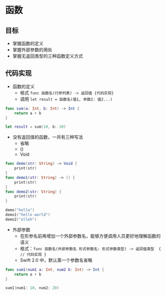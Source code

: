 # 函数

## 目标

* 掌握函数的定义
* 掌握外部参数的用处
* 掌握无返回类型的三种函数定义方式

## 代码实现

* 函数的定义
    * 格式 `func 函数名(行参列表) -> 返回值 {代码实现}`
    * 调用 `let result = 函数名(值1, 参数2: 值2...)`

```swift
func sum(a: Int, b: Int) -> Int {
    return a + b
}

let result = sum(10, b: 20)
```

* 没有返回值的函数，一共有三种写法
    * 省略
    * ()
    * Void

```swift
func demo(str: String) -> Void {
    print(str)
}
func demo1(str: String) -> () {
    print(str)
}
func demo2(str: String) {
    print(str)
}

demo("hello")
demo1("hello world")
demo2("olleh")
```

* 外部参数
    * 在形参名前再增加一个外部参数名，能够方便调用人员更好地理解函数的语义
    * 格式：`func 函数名(外部参数名 形式参数名: 形式参数类型) -> 返回值类型  { // 代码实现 }`
    * Swift 2.0 中，默认第一个参数名省略

```swift
func sum1(num1 a: Int, num2 b: Int) -> Int {
    return a + b
}

sum1(num1: 10, num2: 20)
```
